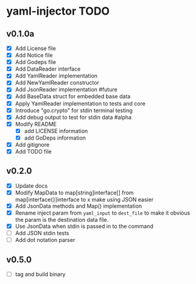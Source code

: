 # yaml-injector TODO

## v0.1.0a

- [x] Add License file
- [x] Add Notice file
- [x] Add Godeps file
- [x] Add DataReader interface
- [x] Add YamlReader implementation
- [x] Add NewYamlReader constructor
- [x] Add JsonReader implementation #future
- [x] Add BaseData struct for embedded base data
- [x] Apply YamlReader implementation to tests and core
- [x] Introduce "go.crypto" for stdin terminal testing
- [x] Add debug output to test for stdin data #alpha
- [x] Modify README
  - [x] add LICENSE information
  - [x] add GoDeps information
- [x] Add gitignore
- [x] Add TODO file

## v0.2.0

- [x] Update docs
- [x] Modify MapData to map[string]interface[] from map[interface{}]interface to
   x  make using JSON easier
- [x] Add JsonData methods and Map() implementation
- [x] Rename inject param from `yaml_input` to `dest_file` to make it obvious
      the param is the destination data file.
- [x] Use JsonData when stdin is passed in to the command
- [ ] Add JSON stdin tests
- [ ] Add dot notation parser

## v0.5.0

- [ ] tag and build binary
